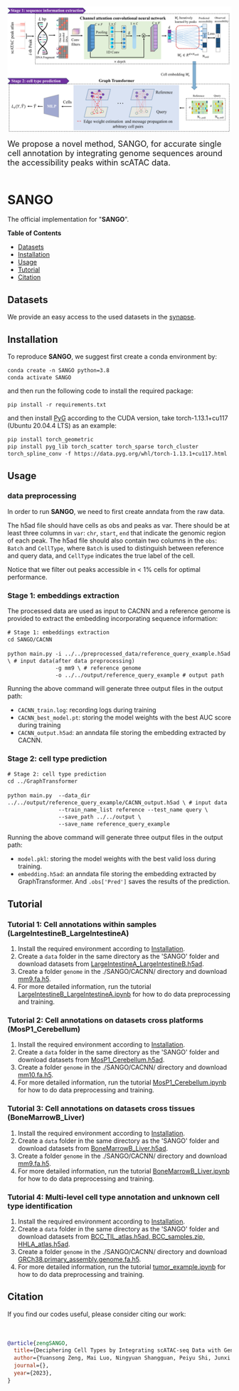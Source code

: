 ![](figures/model.png)

<font size=4> We propose a novel method, SANGO, for accurate single cell annotation by integrating genome sequences around the accessibility peaks within scATAC data.  </font> <br><br>


# SANGO

The official implementation for "**SANGO**".

**Table of Contents**

* [Datasets](#Datasets)
* [Installation](#Installation)
* [Usage](#Usage)
* [Tutorial](#Tutorial)
* [Citation](#Citation)

## Datasets


We provide an easy access to the used datasets in the [synapse](https://www.synapse.org/#!Synapse:syn52559388/files/).


## Installation

To reproduce **SANGO**, we suggest first create a conda environment by:

~~~shell
conda create -n SANGO python=3.8
conda activate SANGO
~~~

and then run the following code to install the required package:

~~~shell
pip install -r requirements.txt
~~~

and then install [PyG](https://pytorch-geometric.readthedocs.io/en/latest/install/installation.html) according to the CUDA version, take torch-1.13.1+cu117 (Ubuntu 20.04.4 LTS) as an example:

~~~shell
pip install torch_geometric
pip install pyg_lib torch_scatter torch_sparse torch_cluster torch_spline_conv -f https://data.pyg.org/whl/torch-1.13.1+cu117.html
~~~

## Usage

### data preprocessing


In order to run **SANGO**, we need to first create anndata from the raw data.

The h5ad file should have cells as obs and peaks as var. There should be at least three columns in `var`:  `chr`, `start`, `end` that indicate the genomic region of each peak. The h5ad file should also contain two columns in the `obs`: `Batch` and `CellType`, where `Batch` is used to distinguish between reference and query data, and `CellType` indicates the true label of the cell.

Notice that we filter out peaks accessible in < 1% cells for optimal performance.

### Stage 1: embeddings extraction

The processed data are used as input to CACNN and a reference genome is provided to extract the embedding incorporating sequence information: 

~~~shell
# Stage 1: embeddings extraction
cd SANGO/CACNN

python main.py -i ../../preprocessed_data/reference_query_example.h5ad \ # input data(after data preprocessing)
               -g mm9 \ # reference genome
               -o ../../output/reference_query_example # output path
~~~

Running the above command will generate three output files in the output path:

* `CACNN_train.log`: recording logs during training
* `CACNN_best_model.pt`: storing the model weights with the best AUC score during training
* `CACNN_output.h5ad`: an anndata file storing the embedding extracted by CACNN.

### Stage 2: cell type prediction

~~~shell
# Stage 2: cell type prediction
cd ../GraphTransformer

python main.py  --data_dir ../../output/reference_query_example/CACNN_output.h5ad \ # input data
                --train_name_list reference --test_name query \
                --save_path ../../output \
                --save_name reference_query_example
~~~

Running the above command will generate three output files in the output path:

* `model.pkl`: storing the model weights with the best valid loss during training.
* `embedding.h5ad`: an anndata file storing the embedding extracted by GraphTransformer.  And `.obs['Pred']` saves the results of the prediction.




## Tutorial

### Tutorial 1: Cell annotations within samples (LargeIntestineB_LargeIntestineA)
1. Install the required environment according to [Installation](#Installation).
2. Create a `data` folder in the same directory as the 'SANGO' folder and download datasets from [LargeIntestineA_LargeIntestineB.h5ad](https://www.synapse.org/#!Synapse:syn52559388/files/).
3. Create a folder `genome` in the ./SANGO/CACNN/ directory and download [mm9.fa.h5](https://www.synapse.org/#!Synapse:syn52559388/files/).
4. For more detailed information, run the tutorial [LargeIntestineB_LargeIntestineA.ipynb](LargeIntestineB_LargeIntestineA.ipynb) for how to do data preprocessing and training.




### Tutorial 2: Cell annotations on datasets cross platforms (MosP1_Cerebellum)
1. Install the required environment according to [Installation](#Installation).
2. Create a `data` folder in the same directory as the 'SANGO' folder and download datasets from [MosP1_Cerebellum.h5ad](https://www.synapse.org/#!Synapse:syn52559388/files/).
3. Create a folder `genome` in the ./SANGO/CACNN/ directory and download [mm10.fa.h5](https://www.synapse.org/#!Synapse:syn52559388/files/).
4. For more detailed information, run the tutorial [MosP1_Cerebellum.ipynb](MosP1_Cerebellum.ipynb) for how to do data preprocessing and training.




### Tutorial 3: Cell annotations on datasets cross tissues (BoneMarrowB_Liver)
1. Install the required environment according to [Installation](#Installation).
2. Create a `data` folder in the same directory as the 'SANGO' folder and download datasets from [BoneMarrowB_Liver.h5ad](https://www.synapse.org/#!Synapse:syn52559388/files/).
3. Create a folder `genome` in the ./SANGO/CACNN/ directory and download [mm9.fa.h5](https://www.synapse.org/#!Synapse:syn52559388/files/).
4. For more detailed information, run the tutorial [BoneMarrowB_Liver.ipynb](BoneMarrowB_Liver.ipynb) for how to do data preprocessing and training.


### Tutorial 4: Multi-level cell type annotation and unknown cell type identification
1. Install the required environment according to [Installation](#Installation).
2. Create a `data` folder in the same directory as the 'SANGO' folder and download datasets from [BCC_TIL_atlas.h5ad, BCC_samples.zip, HHLA_atlas.h5ad](https://www.synapse.org/#!Synapse:syn52559388/files/).
3. Create a folder `genome` in the ./SANGO/CACNN/ directory and download [GRCh38.primary_assembly.genome.fa.h5](https://www.synapse.org/#!Synapse:syn52559388/files/).
4. For more detailed information, run the tutorial [tumor_example.ipynb](tumor_example.ipynb) for how to do data preprocessing and training.


## Citation

If you find our codes useful, please consider citing our work:

~~~bibtex


@article{zengSANGO,
  title={Deciphering Cell Types by Integrating scATAC-seq Data with Genome Sequences},
  author={Yuansong Zeng, Mai Luo, Ningyuan Shangguan, Peiyu Shi, Junxi Feng, Jin Xu, Weijiang Yu, and Yuedong Yang},
  journal={},
  year={2023},
}
~~~